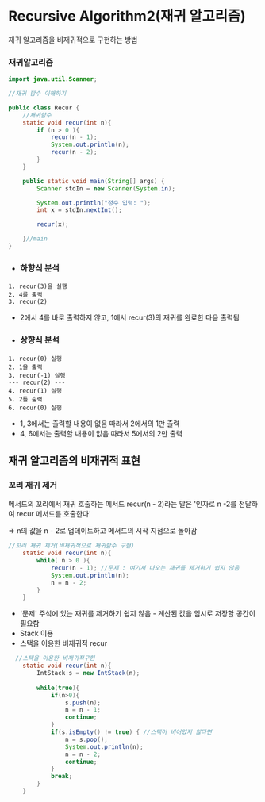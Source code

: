 # Recursive Algorithm2(재귀 알고리즘)

재귀 알고리즘을 비재귀적으로 구현하는 방법

### 재귀알고리즘

```java
import java.util.Scanner;

//재귀 함수 이해하기

public class Recur {
    //재귀함수
    static void recur(int n){
        if (n > 0 ){
            recur(n - 1);
            System.out.println(n);
            recur(n - 2);
        }
    }

    public static void main(String[] args) {
        Scanner stdIn = new Scanner(System.in);

        System.out.println("정수 입력: ");
        int x = stdIn.nextInt();

        recur(x);

    }//main
}
```

- ### 하향식 분석

```
1. recur(3)을 실행
2. 4를 출력
3. recur(2)
```

- 2에서 4를 바로 출력하지 않고, 1에서 recur(3)의 재귀를 완료한 다음 출력됨

- ### 상향식 분석

```
1. recur(0) 실행
2. 1을 출력
3. recur(-1) 실행
--- recur(2) ---
4. recur(1) 실행
5. 2를 출력
6. recur(0) 실행
```

- 1, 3에서는 출력할 내용이 없음 따라서 2에서의 1만 출력
- 4, 6에서는 출력할 내용이 없음 따라서 5에서의 2만 출력 

## 재귀 알고리즘의 비재귀적 표현

### 꼬리 재귀 제거

메서드의 꼬리에서 재귀 호출하는 메서드 recur(n - 2)라는 말은 '인자로 n -2를 전달하여 recur 메서드를 호출한다'

=> n의 값을 n - 2로 업데이트하고 메서드의 시작 지점으로 돌아감

```java
//꼬리 재귀 제거(비재귀적으로 재귀함수 구현)
    static void recur(int n){
        while( n > 0 ){
            recur(n - 1); //문제 : 여기서 나오는 재귀를 제거하기 쉽지 않음
            System.out.println(n);
            n = n - 2;
        }
    }
```

- '문제' 주석에 있는 재귀를 제거하기 쉽지 않음 - 계산된 값을 임시로 저장할 공간이 필요함
- Stack 이용
- 스택을 이용한 비재귀적 recur

```java
  //스택을 이용한 비재귀적구현
    static void recur(int n){
        IntStack s = new IntStack(n);
        
        while(true){
            if(n>0){
                s.push(n);
                n = n - 1;
                continue;
            }
            if(s.isEmpty() != true) { //스택이 비어있지 않다면
                n = s.pop();
                System.out.println(n);
                n = n - 2;
                continue;
            }
            break;
        }
    }
```

